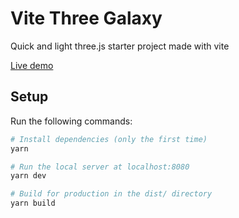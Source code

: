 # Vite Three Galaxy

Quick and light three.js starter project made with vite

[Live demo](https://vite-three-starter.vercel.app/)

## Setup

Run the following commands:

```bash
# Install dependencies (only the first time)
yarn

# Run the local server at localhost:8080
yarn dev

# Build for production in the dist/ directory
yarn build
```
